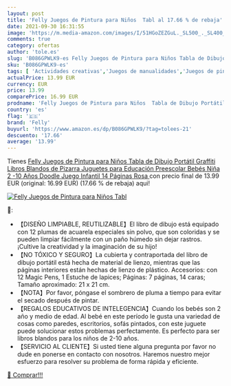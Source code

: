 ```yaml
---
layout: post
title: 'Felly Juegos de Pintura para Niños  Tabl al 17.66 % de rebaja'
date: 2021-09-30 16:31:55
image: 'https://m.media-amazon.com/images/I/51HGoZEZGuL._SL500_._SL400_.jpg'
comments: true
category: ofertas
author: 'tole.es'
slug: 'B086GPWLK9-es Felly Juegos de Pintura para Niños Tabla de Dibujo...'
sku: 'B086GPWLK9-es'
tags: [ 'Actividades creativas','Juegos de manualidades','Juegos de pintura para niños','Juguetes','Juguetes y juegos','felly','juguetes', ]
actualPrice: 13.99 EUR
currency: EUR
price: 13.99
comparePrice: 16.99 EUR
prodname: 'Felly Juegos de Pintura para Niños  Tabla de Dibujo Portátil Graffiti Libros Blandos de Pizarra Juguetes para Educación Preescolar Bebés Niña 2 -10 Años  Doodle Juego Infantil  14 Páginas  Rosa '
country: 'es'
flag: '🇪🇸'
brand: 'Felly'
buyurl: 'https://www.amazon.es/dp/B086GPWLK9/?tag=tolees-21'
descuento: '17.66'
average: '13.99'
---
```


Tienes [Felly Juegos de Pintura para Niños  Tabla de Dibujo Portátil Graffiti Libros Blandos de Pizarra Juguetes para Educación Preescolar Bebés Niña 2 -10 Años  Doodle Juego Infantil  14 Páginas  Rosa ](https://www.amazon.es/dp/B086GPWLK9/?tag=tolees-21) con precio final de  13.99 EUR (original: 16.99 EUR) (17.66 %  de rebaja) aqui!

[![Felly Juegos de Pintura para Niños  Tabl](https://m.media-amazon.com/images/I/51HGoZEZGuL._SL500_._SL400_.jpg)](https://www.amazon.es/dp/B086GPWLK9/?tag=tolees-21)

🔎:

- 【DISEÑO LIMPIABLE, REUTILIZABLE】El libro de dibujo está equipado con 12 plumas de acuarela especiales sin polvo, que son coloridas y se pueden limpiar fácilmente con un paño húmedo sin dejar rastros. ¡Cultive la creatividad y la imaginación de su hijo!
- 【NO TÓXICO Y SEGURO】La cubierta y contraportada del libro de dibujo portátil está hecha de material de lienzo, mientras que las páginas interiores están hechas de lienzo de plástico. Accesorios: con 12 Magic Pens, 1 Estuche de lapices; Páginas: 7 páginas, 14 caras; Tamaño aproximado: 21 x 21 cm.
- 【NOTA】Por favor, póngase el sombrero de pluma a tiempo para evitar el secado después de pintar.
- 【REGALOS EDUCATIVOS DE INTELEGENCIA】Cuando los bebés son 2 año y medio de edad. Al bebé en este período le gusta una variedad de cosas como paredes, escritorios, sofás pintados, con este juguete puede solucionar estos problemas perfectamente. Es perfecto para ser libros blandos para los niños de 2-10 años.
- 【SERVICIO AL CLIENTE】Si usted tiene alguna pregunta por favor no dude en ponerse en contacto con nosotros. Haremos nuestro mejor esfuerzo para resolver su problema de forma rápida y eficiente.

[🛒 Comprar!!!](https://www.amazon.es/dp/B086GPWLK9/?tag=tolees-21)
